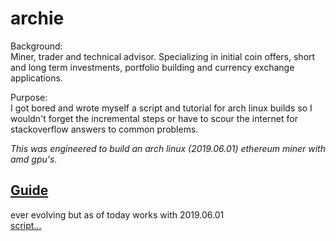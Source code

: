 # archie
Background:  
Miner, trader and technical advisor. Specializing in initial coin offers, short and long term investments, portfolio building and currency exchange applications.

Purpose:  
I got bored and wrote myself a script and tutorial for arch linux builds so I wouldn't forget the incremental steps or have to scour the internet for stackoverflow answers to common problems.  

*This was engineered to build an arch linux (2019.06.01) ethereum miner with amd gpu's.*

[Guide](https://github.com/crouther/archie/blob/master/ARCH%20LINUX%202019.06.01%20Installation%20Guide.md)
--------------------
ever evolving but as of today works with 2019.06.01  
[script...](https://github.com/crouther/archie/blob/master/archstart.sh)
